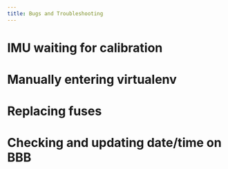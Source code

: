 ```yaml
---
title: Bugs and Troubleshooting
---
```


# IMU waiting for calibration

# Manually entering virtualenv

# Replacing fuses

# Checking and updating date/time on BBB
